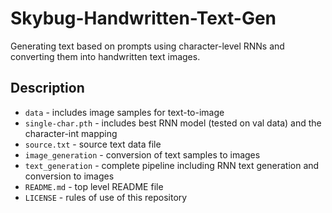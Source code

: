 # Skybug-Handwritten-Text-Gen
Generating text based on prompts using character-level RNNs and converting them into handwritten text images.

## Description
* ```data``` - includes image samples for text-to-image
* ```single-char.pth``` - includes best RNN model (tested on val data) and the character-int mapping
* ```source.txt``` - source text data file
* ```image_generation``` - conversion of text samples to images
* ```text_generation``` - complete pipeline including RNN text generation and conversion to images
* ```README.md``` - top level README file
* ```LICENSE``` - rules of use of this repository
